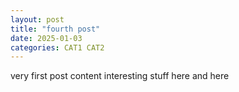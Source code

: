 ```yaml
---
layout: post
title: "fourth post"
date: 2025-01-03
categories: CAT1 CAT2
---
```


very first post content
interesting stuff here and here
